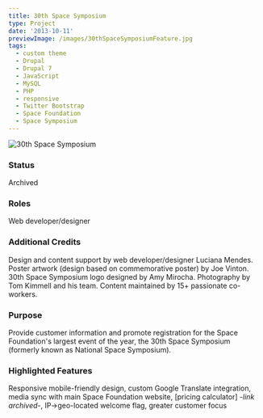 ```yaml
---
title: 30th Space Symposium
type: Project
date: '2013-10-11'
previewImage: /images/30thSpaceSymposiumFeature.jpg
tags:
  - custom theme
  - Drupal
  - Drupal 7
  - JavaScript
  - MySQL
  - PHP
  - responsive
  - Twitter Bootstrap
  - Space Foundation
  - Space Symposium
---
```

![30th Space Symposium](/images/30thSymposium.jpg)

### Status

Archived

### Roles

Web developer/designer

### Additional Credits

Design and content support by web developer/designer Luciana Mendes. Poster artwork (design based on commemorative poster) by Joe Vinton. 30th Space Symposium logo designed by Amy Mirocha. Photography by Tom Kimmell and his team. Content maintained by 15+ passionate co-workers.

### Purpose

Provide customer information and promote registration for the Space Foundation's largest event of the year, the 30th Space Symposium (formerly known as National Space Symposium).

### Highlighted Features

Responsive mobile-friendly design, custom Google Translate integration, media sync with main Space Foundation website, [pricing calculator] *-link archived-*, IP->geo-located welcome flag, greater customer focus
